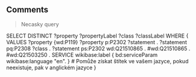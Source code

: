 ## Comments

> Necasky query

SELECT DISTINCT ?property ?propertyLabel ?class ?classLabel
WHERE {
 VALUES ?property {wd:P119}
 ?property p:P2302 ?statement .
 ?statement pq:P2308 ?class . ?statement ps:P2302 wd:Q21510865 . #wd:Q21510865 . #wd:Q21503250 .
 SERVICE wikibase:label { bd:serviceParam wikibase:language "en". } # Pomůže získat štítek ve vašem jazyce, pokud neexistuje, pak v anglickém jazyce
}
